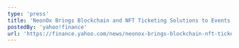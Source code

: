```yaml
---
type: 'press'
title: 'NeonOx Brings Blockchain and NFT Ticketing Solutions to Events Industry'
postedBy: 'yahoo!finance'
url: 'https://finance.yahoo.com/news/neonox-brings-blockchain-nft-ticketing-175000323.html'
---
```

